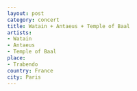 ```yaml
---
layout: post
category: concert
title: Watain + Antaeus + Temple of Baal
artists: 
- Watain
- Antaeus
- Temple of Baal
place: 
- Trabendo
country: France
city: Paris
---
```


